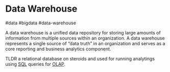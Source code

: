 # Data Warehouse
#data #bigdata #data-warehouse 

A data warehouse is a unified data repository for storing large amounts of information from multiple sources within an organization. A data warehouse represents a single source of “data truth” in an organization and serves as a core reporting and business analytics component.

TLDR a relational database on steroids and used for running analytings using [SQL](Software%20Engineering/Datastores/Databases/SQL.md) queries for [OLAP](Software%20Engineering/Datastores/Big%20Data/OLAP.md). 